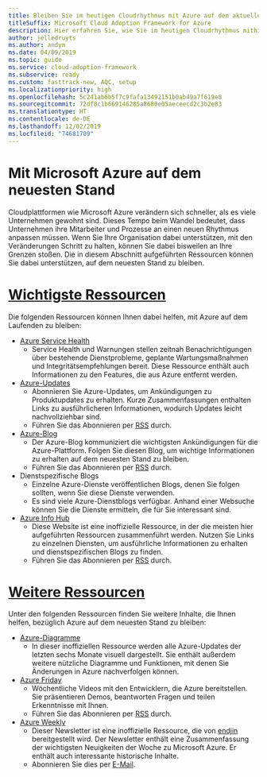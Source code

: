 ```yaml
---
title: Bleiben Sie im heutigen Cloudrhythmus mit Azure auf dem aktuellen Stand.
titleSuffix: Microsoft Cloud Adoption Framework for Azure
description: Hier erfahren Sie, wie Sie im heutigen Cloudrhythmus mithilfe von Azure den aktuellen Stand sicherstellen und Änderungen verwalten.
author: jelledruyts
ms.author: andym
ms.date: 04/09/2019
ms.topic: guide
ms.service: cloud-adoption-framework
ms.subservice: ready
ms.custom: fasttrack-new, AQC, setup
ms.localizationpriority: high
ms.openlocfilehash: 5c241ab6b5f7c9fafa13492151b0ab49a7f619e8
ms.sourcegitcommit: 72df8c1b669146285a8680e05aeceecd2c3b2e83
ms.translationtype: HT
ms.contentlocale: de-DE
ms.lasthandoff: 12/02/2019
ms.locfileid: "74681709"
---
```

# <a name="stay-current-with-microsoft-azure"></a>Mit Microsoft Azure auf dem neuesten Stand

Cloudplattformen wie Microsoft Azure verändern sich schneller, als es viele Unternehmen gewohnt sind. Dieses Tempo beim Wandel bedeutet, dass Unternehmen ihre Mitarbeiter und Prozesse an einen neuen Rhythmus anpassen müssen. Wenn Sie Ihre Organisation dabei unterstützen, mit den Veränderungen Schritt zu halten, können Sie dabei bisweilen an Ihre Grenzen stoßen. Die in diesem Abschnitt aufgeführten Ressourcen können Sie dabei unterstützen, auf dem neuesten Stand zu bleiben.

<!-- markdownlint-disable MD025 -->

# <a name="top-resourcestabtopresources"></a>[Wichtigste Ressourcen](#tab/TopResources)

<!-- markdownlint-enable MD025 -->

Die folgenden Ressourcen können Ihnen dabei helfen, mit Azure auf dem Laufenden zu bleiben:

- [Azure Service Health](https://docs.microsoft.com/azure/service-health/service-health-overview)
  - Service Health und Warnungen stellen zeitnah Benachrichtigungen über bestehende Dienstprobleme, geplante Wartungsmaßnahmen und Integritätsempfehlungen bereit. Diese Ressource enthält auch Informationen zu den Features, die aus Azure entfernt werden.
- [Azure-Updates](https://azure.microsoft.com/updates)
  - Abonnieren Sie Azure-Updates, um Ankündigungen zu Produktupdates zu erhalten. Kurze Zusammenfassungen enthalten Links zu ausführlicheren Informationen, wodurch Updates leicht nachvollziehbar sind.
  - Führen Sie das Abonnieren per [RSS](https://azurecomcdn.azureedge.net/updates/feed) durch.
- [Azure-Blog](https://azure.microsoft.com/blog)
  - Der Azure-Blog kommuniziert die wichtigsten Ankündigungen für die Azure-Plattform. Folgen Sie diesen Blog, um wichtige Informationen zu erhalten auf dem neuesten Stand zu bleiben.
  - Führen Sie das Abonnieren per [RSS](https://azurecomcdn.azureedge.net/blog/feed) durch.
- Dienstspezifische Blogs
  - Einzelne Azure-Dienste veröffentlichen Blogs, denen Sie folgen sollten, wenn Sie diese Dienste verwenden.
  - Es sind viele Azure-Dienstblogs verfügbar. Anhand einer Websuche können Sie die Dienste ermitteln, die für Sie interessant sind.
- [Azure Info Hub](https://azureinfohub.azurewebsites.net)
  - Diese Website ist eine inoffizielle Ressource, in der die meisten hier aufgeführten Ressourcen zusammenführt werden. Nutzen Sie Links zu einzelnen Diensten, um ausführliche Informationen zu erhalten und dienstspezifischen Blogs zu finden.
  - Führen Sie das Abonnieren per [RSS](https://azureinfohub.azurewebsites.net/Feed?serviceTitle=Azure) durch.

<!-- markdownlint-disable MD025 -->

# <a name="additional-resourcestabadditionalresources"></a>[Weitere Ressourcen](#tab/AdditionalResources)

<!-- markdownlint-enable MD025 -->

Unter den folgenden Ressourcen finden Sie weitere Inhalte, die Ihnen helfen, bezüglich Azure auf dem neuesten Stand zu bleiben:

- [Azure-Diagramme](https://azurecharts.com/)
  - In dieser inoffiziellen Ressource werden alle Azure-Updates der letzten sechs Monate visuell dargestellt. Sie enthält außerdem weitere nützliche Diagramme und Funktionen, mit denen Sie Änderungen in Azure nachverfolgen können.
- [Azure Friday](https://channel9.msdn.com/Shows/Azure-Friday)
  - Wöchentliche Videos mit den Entwicklern, die Azure bereitstellen. Sie präsentieren Demos, beantworten Fragen und teilen Erkenntnisse mit Ihnen.
  - Führen Sie das Abonnieren per [RSS](https://channel9.msdn.com/Shows/Azure-Friday/feed) durch.
- [Azure Weekly](https://azureweekly.info)
  - Dieser Newsletter ist eine inoffizielle Ressource, die von [endjin](https://endjin.com) bereitgestellt wird. Der Newsletter enthält eine Zusammenfassung der wichtigsten Neuigkeiten der Woche zu Microsoft Azure. Er enthält auch interessante historische Inhalte.
  - Abonnieren Sie dies per [E-Mail](https://azureweekly.info).
